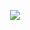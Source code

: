<P align="center">
<img src="https://github.com/GDARKKINGV/42-project-badges/blob/main/badges/get_next_linem.png"/>
</P>